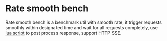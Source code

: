 # Rate smooth bench

Rate smooth bench is a benchmark util with smooth rate, it trigger requests smoothly within designated time and wait for all requests completely, use [lua script](/example.lua) to post process response, support HTTP SSE.